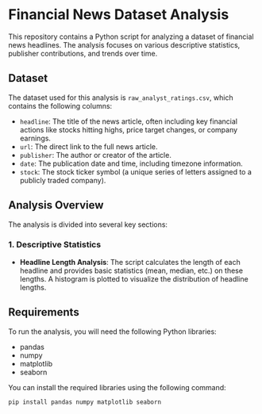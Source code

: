 # Financial News Dataset Analysis

This repository contains a Python script for analyzing a dataset of financial news headlines. The analysis focuses on various descriptive statistics, publisher contributions, and trends over time.

## Dataset

The dataset used for this analysis is `raw_analyst_ratings.csv`, which contains the following columns:

- `headline`: The title of the news article, often including key financial actions like stocks hitting highs, price target changes, or company earnings.
- `url`: The direct link to the full news article.
- `publisher`: The author or creator of the article.
- `date`: The publication date and time, including timezone information.
- `stock`: The stock ticker symbol (a unique series of letters assigned to a publicly traded company).

## Analysis Overview

The analysis is divided into several key sections:

### 1. Descriptive Statistics

- **Headline Length Analysis**: The script calculates the length of each headline and provides basic statistics (mean, median, etc.) on these lengths. A histogram is plotted to visualize the distribution of headline lengths.


## Requirements

To run the analysis, you will need the following Python libraries:

- pandas
- numpy
- matplotlib
- seaborn

You can install the required libraries using the following command:

```bash
pip install pandas numpy matplotlib seaborn

